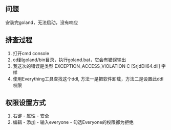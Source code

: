 ## 问题
安装完goland，无法启动，没有响应

## 排查过程
1. 打开cmd console
2. cd到goland/bin目录，执行goland.bat，它会有错误输出
3. 我这次的错误是类型 EXCEPTION_ACCESS_VIOLATION  C [SrjdDll64.dll] 字样
4. 使用Everything工具查找这个ddl, 方法一是把软件卸载，方法二是设置此ddl权限

## 权限设置方式
1. 右键 - 属性 - 安全
2. 编辑 - 添加 - 输入everyone - 勾选Everyone的权限都为拒绝

